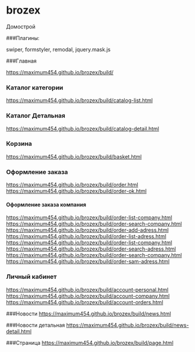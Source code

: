 # brozex
Домострой


###Плагины:

swiper, formstyler, remodal, jquery.mask.js


###Главная

https://maximum454.github.io/brozex/build/


### Каталог категории
https://maximum454.github.io/brozex/build/catalog-list.html

### Каталог Детальная
https://maximum454.github.io/brozex/build/catalog-detail.html

### Корзина
https://maximum454.github.io/brozex/build/basket.html

### Оформление заказа
https://maximum454.github.io/brozex/build/order.html
https://maximum454.github.io/brozex/build/order-ok.html


#### Оформление заказа компания
https://maximum454.github.io/brozex/build/order-list-company.html
https://maximum454.github.io/brozex/build/order-search-company.html
https://maximum454.github.io/brozex/build/order-add-adress.html
https://maximum454.github.io/brozex/build/order-list-adress.html
https://maximum454.github.io/brozex/build/order-list-company.html
https://maximum454.github.io/brozex/build/order-search-adress.html
https://maximum454.github.io/brozex/build/order-search-company.html
https://maximum454.github.io/brozex/build/order-sam-adress.html


### Личный кабинет
https://maximum454.github.io/brozex/build/account-personal.html
https://maximum454.github.io/brozex/build/account-company.html
https://maximum454.github.io/brozex/build/account-orders.html

###Новости
https://maximum454.github.io/brozex/build/news.html


###Новости детальная 
https://maximum454.github.io/brozex/build/news-detail.html


###Страница
https://maximum454.github.io/brozex/build/page.html







